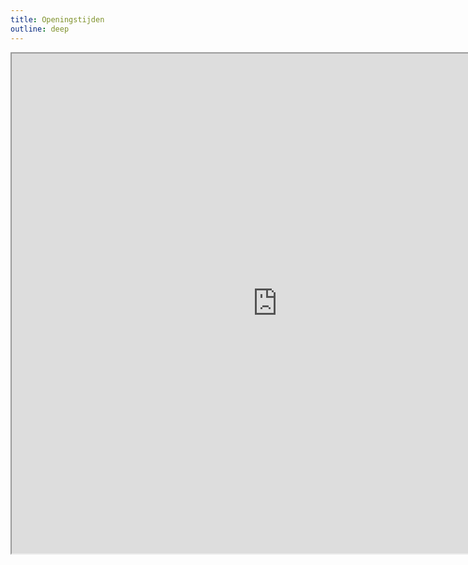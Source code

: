 ```yaml
---
title: Openingstijden
outline: deep
---
```






<iframe style="width:850px; height:800px;" src="https://docs.google.com/spreadsheets/d/e/2PACX-1vTGQjEJs2WcmyItElN0pmGUbZXxzfZjj169jcLl6HgbNWswyEpR51NfN5FfxPudqL0FuHGNsEwlRGlS/pubhtml?gid=99721947&amp;single=false&amp;widget=true&amp;headers=false"></iframe>